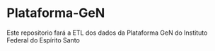# Plataforma-GeN
Este repositorio fará a ETL dos dados da Plataforma GeN do Instituto Federal do Espírito Santo
